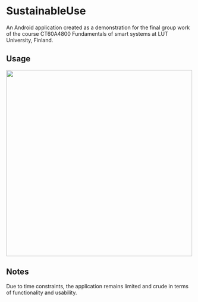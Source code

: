 # SustainableUse
An Android application created as a demonstration for the final group work of the course CT60A4800 Fundamentals of smart systems at LUT University, Finland.

## Usage
<img src="https://user-images.githubusercontent.com/68151686/208659714-6fead57b-2609-41a8-b728-ba8ae94553de.png" width="500">

## Notes
Due to time constraints, the application remains limited and crude in terms of functionality and usability. 
